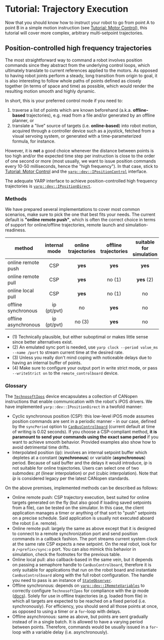 # Tutorial: Trajectory Execution

Now that you should know how to instruct your robot to go from point A to point B in a simple motion instruction (see [Tutorial: Motor Control](./tutorial/motor.md)), this tutorial will cover more complex, arbitrary multi-setpoint trajectories.

## Position-controlled high frequency trajectories

The most straightforward way to command a robot involves position commands since they abstract from the underlying control loops, which ultimately translate to current references applied to the motors.
As opposed to having robot joints perform a steady, long transition from origin to goal, it is also interesting to follow whole paths of points defined as closely together (in terms of space and time) as possible, which would render the resulting motion smooth and highly dynamic.

In short, this is your preferred control mode if you need to:

1. traverse a list of points which are known beforehand (a.k.a. **offline-based** trajectories), e.g. read from a file and/or generated by an offline planner, or
2. translate a "live" source of targets (i.e. **online-based**) into robot motion, acquired through a controller device such as a joystick, fetched from a visual servoing system, or generated with a time-parameterized formula, for instance.

However, it is **not** a good choice whenever the distance between points is too high and/or the expected time step per instruction is close to the order of one second or more (most usually, we want to issue position commands every 10-50 milliseconds, hence the "high frequency").
In that case, stick to [Tutorial: Motor Control](./tutorial/motor.md) and the [`yarp::dev::IPositionControl`](http://www.yarp.it/git-master/classyarp_1_1dev_1_1IPositionControl.html) interface.

The adequate YARP interface to achieve position-controlled high frequency trajectories is [`yarp::dev::IPositionDirect`](http://www.yarp.it/git-master/classyarp_1_1dev_1_1IPositionDirect.html).

### Methods

We have prepared several implementations to cover most common scenarios, make sure to pick the one that best fits your needs.
The current default is **"online remote push"**, which is often the correct choice in terms of support for online/offline trajectories, remote launch and simulation-readiness.

| method               | internal<br>mode | online<br>trajectories | offline<br>trajectories | suitable for<br>simulation | variable<br>period | launched<br>locally | launched<br>remotely | examples |
|----------------------|:----------------:|:----------------------:|:-----------------------:|:--------------------------:|:------------------:|:-------------------:|:--------------------:|:--------:|
| online remote push   |        CSP       |         **yes**        |         **yes**         |           **yes**          |         no         |       **yes**       |        **yes**       | [C++](https://robots.uc3m.es/yarp-devices/exampleOnlineTrajectoryRemotePush_8cpp-example.html), [Python](https://robots.uc3m.es/yarp-devices/exampleOnlineTrajectoryRemotePush_8py-example.html) |
| online remote pull   |        CSP       |         **yes**        |          no (1)         |         **yes** (2)        |         no         |        no (1)       |        **yes**       | [C++](https://robots.uc3m.es/yarp-devices/exampleOnlineTrajectoryRemotePull_8cpp-example.html), [Python](https://robots.uc3m.es/yarp-devices/exampleOnlineTrajectoryRemotePull_8py-example.html) |
| online local pull    |        CSP       |         **yes**        |          no (1)         |             no             |         no         |       **yes**       |          no          | [C++](https://robots.uc3m.es/yarp-devices/exampleOnlineTrajectoryLocalPull_8cpp-example.html) |
| offline synchronous  |    ip (pt/pvt)   |           no           |         **yes**         |             no             |         no         |       **yes**       |      **yes** (4)     | [C++](https://robots.uc3m.es/yarp-devices/exampleOfflineTrajectorySync_8cpp-example.html), [Python](https://robots.uc3m.es/yarp-devices/exampleOfflineTrajectorySync_8py-example.html) |
| offline asynchronous |    ip (pt/pvt)   |         no (3)         |         **yes**         |             no             |       **yes**      |       **yes**       |        **yes**       | [C++](https://robots.uc3m.es/yarp-devices/exampleOfflineTrajectoryAsync_8cpp-example.html), [Python](https://robots.uc3m.es/yarp-devices/exampleOfflineTrajectoryAsync_8py-example.html) |

- (1) Technically plausible, but either suboptimal or makes little sense since better alternatives exist.
- (2) An emulated sync port is needed, use `yarp clock --period value_ms --name /port` to stream current time at the desired rate.
- (3) Unless you really don't mind coping with noticeable delays due to having an internal buffer of points.
- (4) Make sure to configure your output port in write strict mode, or pass `--writeStrict on` to the `remote_controlboard` device.

### Glossary

The [`TechnosoftIpos`](https://github.com/roboticslab-uc3m/yarp-devices/tree/master/libraries/YarpPlugins/TechnosoftIpos) device encapsulates a collection of CANopen instructions that enable communication with the robot's iPOS drivers.
We have implemented `yarp::dev::IPositionDirect` in a twofold manner:

- Cyclic synchronous position (CSP): this low-level iPOS mode assumes position commands are sent in a periodic manner - in our case, defined by the `syncPeriod` option to [`CanBusControlboard`](https://github.com/roboticslab-uc3m/yarp-devices/tree/master/libraries/YarpPlugins/CanBusControlboard) (current default at time of writing is 0.02 seconds). If you choose a CSP-compliant method, **it is paramount to send your commands using the exact same period** if you want to achieve smooth behavior. Provided examples also show how to avoid detrimental time drifts.
- Interpolated position (ip): involves an internal setpoint buffer which depletes at a constant (**synchronous**) or variable (**asynchronous**) period. Because of said buffer and the delays it would introduce, *ip* is not suitable for online trajectories. Users can select one of two submodes: *pt* (linear interpolation) or *pvt* (cubic interpolation). Note that *ip* is considered legacy per the latest CANopen standards.

On the above premises, implemented methods can be described as follows:

- Online remote push: CSP trajectory execution, best suited for online targets generated on the fly (but also good if loading saved setpoints from a file), can be tested on the simulator. In this case, the client application manages a timer or anything of that sort to "push" setpoints on a precise schedule. Said application is usually not executed aboard the robot (i.e. remote).
- Online remote pull: largely the same as above except that it is designed to connect to a remote synchronization port and send position commands in a callback fashion. The port streams current system clock at the same rate CSP expects a new setpoint. On the real robot, look for a `/<prefix>/sync:o` port. You can also mimick this behavior in simulation, check the footnotes for the previous table.
- Online local pull: also callback-based in the same vein, but it depends on passing a semaphore handle to `CanBusControlboard`, therefore it is only suitable for applications that run on the robot board and instantiate `CanBusControlboard` along with the full robot configuration. The handle you need to pass is an instance of [`StateObserver`](https://robots.uc3m.es/yarp-devices/classroboticslab_1_1StateObserver.html).
- Offline synchronous: depends on [`yarp::dev::IRemoteVariables`](http://www.yarp.it/git-master/classyarp_1_1dev_1_1IRemoteVariables.html) to correctly configure `TechnosoftIpos` for compliance with the *ip* mode ([docs](https://robots.uc3m.es/yarp-devices/md_libraries_YarpPlugins_CanBusControlboard_README.html)). Solely for use in offline trajectories (e.g. loaded from file) in which all targets are expected to be reached on a fixed period (i.e. synchronously). For efficiency, you should send all those points at once, as opposed to using a timer or a `for`-loop with delays.
- Offline asynchronous: same as above, but points are sent gradually instead of in a single batch. It is allowed to have a varying period between points. Therefore, commands would be usually issued in a `for`-loop with a variable delay (i.e. asynchronously).
